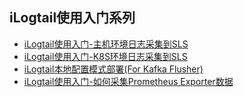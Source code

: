 ## iLogtail使用入门系列
  - [iLogtail使用入门-主机环境日志采集到SLS](./How-to-setup-on-host.md)
  - [iLogtail使用入门-K8S环境日志采集到SLS](./How-to-setup-in-k8s-environment.md)
  - [iLogtail本地配置模式部署(For Kafka Flusher)](./How-to-local-deploy-kafka-flusher.md)
  - [iLogtail使用入门-如何采集Prometheus Exporter数据](./How-to-use-prometheus-fetcher.md)